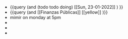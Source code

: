 - {{query (and (todo todo doing) [[Sun, 23-01-2022]] ) }}
- {{query (and [[Finanzas Públicas]] [[yellow]] )}}
- mimir on monday at 5pm
-
-
-